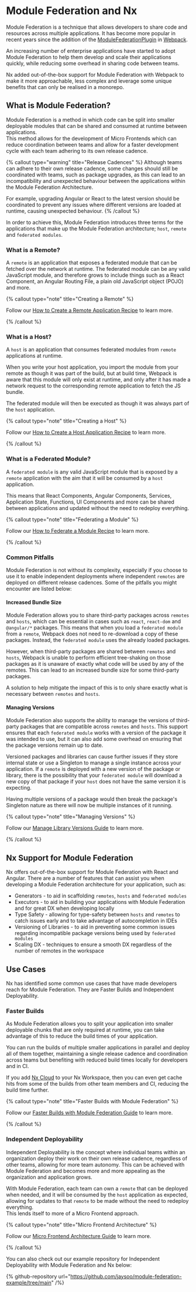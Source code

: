 # Module Federation and Nx

Module Federation is a technique that allows developers to share code and resources across multiple applications. It has become more popular in recent years since the addition of the [ModuleFederationPlugin](https://webpack.js.org/plugins/module-federation-plugin/) in [Webpack](https://webpack.js.org).

An increasing number of enterprise applications have started to adopt Module Federation to help them develop and scale their applications quickly, while reducing some overhead in sharing code between teams.

Nx added out-of-the-box support for Module Federation with Webpack to make it more approachable, less complex and leverage some unique benefits that can only be realised in a monorepo.

## What is Module Federation?

Module Federation is a method in which code can be split into smaller deployable modules that can be shared and consumed at runtime between applications.  
This method allows for the development of Micro Frontends which can reduce coordination between teams and allow for a faster development cycle with each team adhering to its own release cadence.

{% callout type="warning" title="Release Cadences" %}
Although teams can adhere to their own release cadence, some changes should still be coordinated with teams, such as package upgrades, as this can lead to an incompatibility and unexpected behaviour between the applications within the Module Federation Architecture.

For example, upgrading Angular or React to the latest version should be coordinated to prevent any issues where different versions are loaded at runtime, causing unexpected behaviour.
{% /callout %}

In order to achieve this, Module Federation introduces three terms for the applications that make up the Module Federation architecture; `host`, `remote` and `federated modules`.

### What is a Remote?

A `remote` is an application that exposes a federated module that can be fetched over the network at runtime. The federated module can be any valid JavaScript module, and therefore grows to include things such as a React Component, an Angular Routing File, a plain old JavaScript object (POJO) and more.

{% callout type="note" title="Creating a Remote" %}

Follow our [How to Create a Remote Application Recipe](/recipes/module-federation/create-a-remote) to learn more.

{% /callout %}

### What is a Host?

A `host` is an application that consumes federated modules from `remote` applications at runtime.

When you write your host application, you import the module from your remote as though it was part of the build, but at build time, Webpack is aware that this module will only exist at runtime, and only after it has made a network request to the corresponding remote application to fetch the JS bundle.

The federated module will then be executed as though it was always part of the `host` application.

{% callout type="note" title="Creating a Host" %}

Follow our [How to Create a Host Application Recipe](/recipes/module-federation/create-a-host) to learn more.

{% /callout %}

### What is a Federated Module?

A `federated module` is any valid JavaScript module that is exposed by a `remote` application with the aim that it will be consumed by a `host` application.

This means that React Components, Angular Components, Services, Application State, Functions, UI Components and more can be shared between applications and updated without the need to redeploy everything.

{% callout type="note" title="Federating a Module" %}

Follow our [How to Federate a Module Recipe](/recipes/module-federation/federate-a-module) to learn more.

{% /callout %}

### Common Pitfalls

Module Federation is not without its complexity, especially if you choose to use it to enable independent deployments where independent `remotes` are deployed on different release cadences. Some of the pitfalls you might encounter are listed below:

#### Increased Bundle Size

Module Federation allows you to share third-party packages across `remotes` and `hosts`, which can be essential in cases such as `react`, `react-dom` and `@angular/*` packages. This means that when you load a `federated module` from a `remote`, Webpack does not need to re-download a copy of these packages. Instead, the `federated module` uses the already loaded packages.

However, when third-party packages are shared between `remotes` and `hosts`, Webpack is unable to perform efficient tree-shaking on those packages as it is unaware of exactly what code will be used by any of the remotes. This can lead to an increased bundle size for some third-party packages.

A solution to help mitigate the impact of this is to only share exactly what is necessary between `remotes` and `hosts`.

#### Managing Versions

Module Federation also supports the ability to manage the versions of third-party packages that are compatible across `remotes` and `hosts`. This support ensures that each `federated module` works with a version of the package it was intended to use, but it can also add some overhead on ensuring that the package versions remain up to date.

Versioned packages and libraries can cause further issues if they store internal state or use a Singleton to manage a single instance across your application. If a `remote` is deployed with a new version of the package or library, there is the possibility that your `federated module` will download a new copy of that package if your `host` does not have the same version it is expecting.

Having multiple versions of a package would then break the package's Singleton nature as there will now be multiple instances of it running.

{% callout type="note" title="Managing Versions" %}

Follow our [Manage Library Versions Guide](/concepts/module-federation/manage-library-versions-with-module-federation) to learn more.

{% /callout %}

## Nx Support for Module Federation

Nx offers out-of-the-box support for Module Federation with React and Angular. There are a number of features that can assist you when developing a Module Federation architecture for your application, such as:

- Generators - to aid in scaffolding `remotes`, `hosts` and `federated modules`
- Executors - to aid in building your applications with Module Federation and for great DX when developing locally
- Type Safety - allowing for type-safety between `hosts` and `remotes` to catch issues early and to take advantage of autocompletion in IDEs
- Versioning of Libraries - to aid in preventing some common issues regarding incompatible package versions being used by `federated modules`
- Scaling DX - techniques to ensure a smooth DX regardless of the number of remotes in the workspace

## Use Cases

Nx has identified some common use cases that have made developers reach for Module Federation. They are Faster Builds and Independent Deployability.

### Faster Builds

As Module Federation allows you to split your application into smaller deployable chunks that are only required at runtime, you can take advantage of this to reduce the build times of your application.

You can run the builds of multiple smaller applications in parallel and deploy all of them together, maintaining a single release cadence and coordination across teams but benefiting with reduced build times locally for developers and in CI.

If you add [Nx Cloud](https://nx.app) to your Nx Workspace, then you can even get cache hits from some of the builds from other team members and CI, reducing the build time further.

{% callout type="note" title="Faster Builds with Module Federation" %}

Follow our [Faster Builds with Module Federation Guide](/concepts/module-federation/faster-builds-with-module-federation) to learn more.

{% /callout %}

### Independent Deployability

Independent Deployability is the concept where individual teams within an organization deploy their work on their own release cadence, regardless of other teams, allowing for more team autonomy. This can be achieved with Module Federation and becomes more and more appealing as the organization and application grows.

With Module Federation, each team can own a `remote` that can be deployed when needed, and it will be consumed by the `host` application as expected, allowing for updates to that `remote` to be made without the need to redeploy everything.  
This lends itself to more of a Micro Frontend approach.

{% callout type="note" title="Micro Frontend Architecture" %}

Follow our [Micro Frontend Architecture Guide](/concepts/module-federation/micro-frontend-architecture) to learn more.

{% /callout %}

You can also check out our example repository for Independent Deployability with Module Federation and Nx below:

{% github-repository url="https://github.com/jaysoo/module-federation-example/tree/main" /%}
